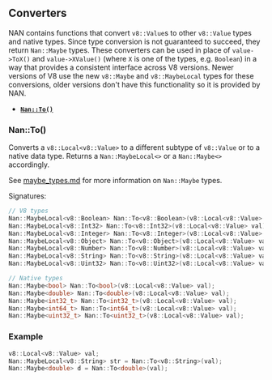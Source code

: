 












<extoc></extoc>

## Converters

NAN contains functions that convert `v8::Value`s to other `v8::Value` types and native types. Since type conversion is not guaranteed to succeed, they return `Nan::Maybe` types. These converters can be used in place of `value->ToX()` and `value->XValue()` (where `X` is one of the types, e.g. `Boolean`) in a way that provides a consistent interface across V8 versions. Newer versions of V8 use the new `v8::Maybe` and `v8::MaybeLocal` types for these conversions, older versions don't have this functionality so it is provided by NAN.

 - <a href="#api_nan_to"><b><code>Nan::To()</code></b></a>

<a name="api_nan_to"></a>
### Nan::To()

Converts a `v8::Local<v8::Value>` to a different subtype of `v8::Value` or to a native data type. Returns a `Nan::MaybeLocal<>` or a `Nan::Maybe<>` accordingly.

See [maybe_types.md](./maybe_types.md) for more information on `Nan::Maybe` types.

Signatures:

```c++
// V8 types
Nan::MaybeLocal<v8::Boolean> Nan::To<v8::Boolean>(v8::Local<v8::Value> val);
Nan::MaybeLocal<v8::Int32> Nan::To<v8::Int32>(v8::Local<v8::Value> val);
Nan::MaybeLocal<v8::Integer> Nan::To<v8::Integer>(v8::Local<v8::Value> val);
Nan::MaybeLocal<v8::Object> Nan::To<v8::Object>(v8::Local<v8::Value> val);
Nan::MaybeLocal<v8::Number> Nan::To<v8::Number>(v8::Local<v8::Value> val);
Nan::MaybeLocal<v8::String> Nan::To<v8::String>(v8::Local<v8::Value> val);
Nan::MaybeLocal<v8::Uint32> Nan::To<v8::Uint32>(v8::Local<v8::Value> val);

// Native types
Nan::Maybe<bool> Nan::To<bool>(v8::Local<v8::Value> val);
Nan::Maybe<double> Nan::To<double>(v8::Local<v8::Value> val);
Nan::Maybe<int32_t> Nan::To<int32_t>(v8::Local<v8::Value> val);
Nan::Maybe<int64_t> Nan::To<int64_t>(v8::Local<v8::Value> val);
Nan::Maybe<uint32_t> Nan::To<uint32_t>(v8::Local<v8::Value> val);
```

### Example

```c++
v8::Local<v8::Value> val;
Nan::MaybeLocal<v8::String> str = Nan::To<v8::String>(val);
Nan::Maybe<double> d = Nan::To<double>(val);
```

